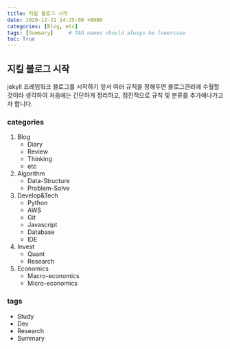```yaml
---
title: 지킬 블로그 시작
date: 2020-12-21 14:25:00 +0900
categories: [Blog, etc]
tags: [Summary]     # TAG names should always be lowercase
toc: True
---
```


## 지킬 블로그 시작

jekyll 프레임워크 블로그를 시작하기 앞서 여러 규칙을 정해두면 블로그관리에 수월할 것이라 생각하여 처음에는 간단하게 정리하고, 점진적으로 규칙 및 분류를 추가해나가고자 합니다.

### categories
1. Blog
   - Diary
   - Review
   - Thinking
   - etc
2. Algorithm
   - Data-Structure
   - Problem-Solve
3. Develop&Tech
   - Python
   - AWS
   - Git
   - Javascript
   - Database
   - IDE
4. Invest
   - Quant
   - Research
5. Economics
   - Macro-economics
   - Micro-economics

### tags

- Study
- Dev
- Research
- Summary
